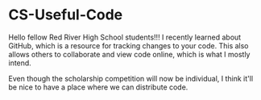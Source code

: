 # CS-Useful-Code

Hello fellow Red River High School students!!! I recently learned about GitHub, which is a resource for tracking changes to your code. This also allows others to collaborate and view code online, which is what I mostly intend.

Even though the scholarship competition will now be individual, I think it'll be nice to have a place where we can distribute code.
